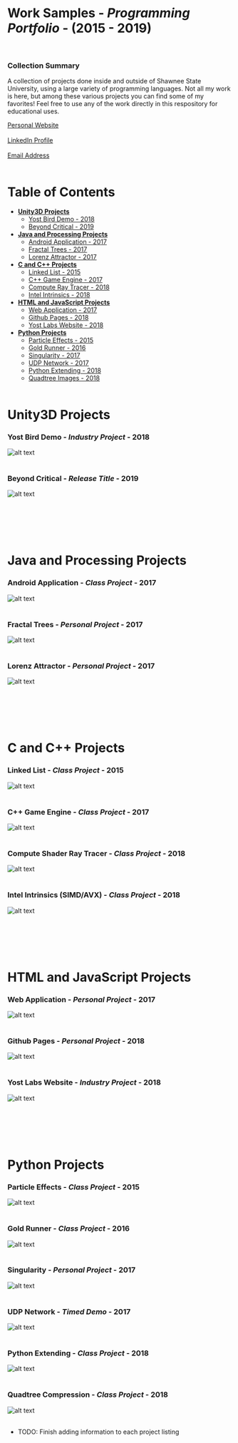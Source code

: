 # Work Samples - *Programming Portfolio* - (2015 - 2019) <br></br>
### Collection Summary
A collection of projects done inside and outside of Shawnee State University, using a large variety of programming languages. Not all my work is here, but among these various projects you can find some of my favorites! Feel free to use any of the work directly in this respository for educational uses.

[Personal Website](https://daltonfox.com)<br></br>
[LinkedIn Profile](https://www.linkedin.com/in/daltonfox/)<br></br>
[Email Address](contact@daltonfox.com)<br></br>
# Table of Contents
* __[Unity3D Projects](#unity)__
  - [Yost Bird Demo - 2018](#bird)
  - [Beyond Critical - 2019](#critical)
* __[Java and Processing Projects](#java)__
  - [Android Application - 2017](#android)
  - [Fractal Trees - 2017](#trees)
  - [Lorenz Attractor - 2017](#lorenz)
* __[C and C++ Projects](#c)__
  - [Linked List - 2015](#linked)
  - [C++ Game Engine - 2017](#ssuge)
  - [Compute Ray Tracer - 2018](#compute)
  - [Intel Intrinsics - 2018](#intel)
* __[HTML and JavaScript Projects](#javascript)__
  - [Web Application - 2017](#ava)
  - [Github Pages - 2018](#git)
  - [Yost Labs Website - 2018](#yost)
* __[Python Projects](#python)__
  - [Particle Effects - 2015](#particles)
  - [Gold Runner - 2016](#runner)
  - [Singularity - 2017](#singular)
  - [UDP Network - 2017](#network)
  - [Python Extending - 2018](#extend)
  - [Quadtree Images - 2018](#quads)
<br></br>
# <a name="unity"></a>Unity3D Projects
### <a name="bird"></a>Yost Bird Demo - *Industry Project* - 2018
![alt text](https://raw.githubusercontent.com/DaltonFox/Project-Collection/master/GitContent/Image_bird.gif)
<br></br>
### <a name="critical"></a>Beyond Critical - *Release Title* - 2019
![alt text](https://raw.githubusercontent.com/DaltonFox/Project-Collection/master/GitContent/Image_beyond.PNG)
<br></br>
<br></br>
<br></br>
# <a name="java"></a>Java and Processing Projects
### <a name="android"></a>Android Application - *Class Project* - 2017
![alt text](https://raw.githubusercontent.com/DaltonFox/Project-Collection/master/GitContent/Image_android.png)
<br></br>
### <a name="trees"></a>Fractal Trees - *Personal Project* - 2017
![alt text](https://raw.githubusercontent.com/DaltonFox/Project-Collection/master/GitContent/Image_fractal.gif)
<br></br>
### <a name="lorenz"></a>Lorenz Attractor - *Personal Project* - 2017
![alt text](https://raw.githubusercontent.com/DaltonFox/Project-Collection/master/GitContent/Image_lorenz.gif)
<br></br>
<br></br>
<br></br>
# <a name="c"></a>C and C++ Projects
### <a name="linked"></a>Linked List - *Class Project* - 2015
![alt text](https://raw.githubusercontent.com/DaltonFox/Project-Collection/master/GitContent/Image_linked.PNG)
<br></br>
### <a name="ssuge"></a>C++ Game Engine - *Class Project* - 2017
![alt text](https://raw.githubusercontent.com/DaltonFox/Project-Collection/master/GitContent/Image_ssuge.png)
<br></br>
### <a name="compute"></a>Compute Shader Ray Tracer - *Class Project* - 2018
![alt text](https://raw.githubusercontent.com/DaltonFox/Project-Collection/master/GitContent/Image_raytracer.png)
<br></br>
### <a name="intel"></a>Intel Intrinsics (SIMD/AVX) - *Class Project* - 2018
![alt text](https://raw.githubusercontent.com/DaltonFox/Project-Collection/master/GitContent/Image_simd.PNG)
<br></br>
<br></br>
<br></br>
# <a name="javascript"></a>HTML and JavaScript Projects
### <a name="ava"></a>Web Application - *Personal Project* - 2017
![alt text](https://raw.githubusercontent.com/DaltonFox/Project-Collection/master/GitContent/Image_mobile.gif)
<br></br>
### <a name="git"></a>Github Pages - *Personal Project* - 2018
![alt text](https://raw.githubusercontent.com/DaltonFox/Project-Collection/master/GitContent/Image_pages.gif)
<br></br>
### <a name="yost"></a>Yost Labs Website - *Industry Project* - 2018
![alt text](https://raw.githubusercontent.com/DaltonFox/Project-Collection/master/GitContent/Image_yostlabs.PNG)
<br></br>
<br></br>
<br></br>
# <a name="python"></a>Python Projects
### <a name="particles"></a>Particle Effects - *Class Project* - 2015
![alt text](https://raw.githubusercontent.com/DaltonFox/Project-Collection/master/GitContent/Image_fireworks.gif)
<br></br>
### <a name="runner"></a>Gold Runner - *Class Project* - 2016
![alt text](https://raw.githubusercontent.com/DaltonFox/Project-Collection/master/GitContent/Image_minecraft.png)
<br></br>
### <a name="singular"></a>Singularity - *Personal Project* - 2017
![alt text](https://raw.githubusercontent.com/DaltonFox/Project-Collection/master/GitContent/Image_singular.gif)
<br></br>
### <a name="runner"></a>UDP Network - *Timed Demo* - 2017
![alt text](https://raw.githubusercontent.com/DaltonFox/Project-Collection/master/GitContent/Image_udp.gif)
<br></br>
### <a name="extend"></a>Python Extending - *Class Project* - 2018
![alt text](https://raw.githubusercontent.com/DaltonFox/Project-Collection/master/GitContent/Image_python.png)
<br></br>
### <a name="quads"></a>Quadtree Compression - *Class Project* - 2018
![alt text](https://raw.githubusercontent.com/DaltonFox/Project-Collection/master/GitContent/Image_quads.png)
<br></br>

- TODO: Finish adding information to each project listing
